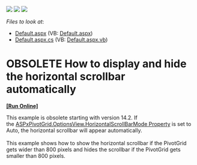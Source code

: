 <!-- default badges list -->
![](https://img.shields.io/endpoint?url=https://codecentral.devexpress.com/api/v1/VersionRange/134061640/10.1.4%2B)
[![](https://img.shields.io/badge/Open_in_DevExpress_Support_Center-FF7200?style=flat-square&logo=DevExpress&logoColor=white)](https://supportcenter.devexpress.com/ticket/details/E2298)
[![](https://img.shields.io/badge/📖_How_to_use_DevExpress_Examples-e9f6fc?style=flat-square)](https://docs.devexpress.com/GeneralInformation/403183)
<!-- default badges end -->
<!-- default file list -->
*Files to look at*:

* [Default.aspx](./CS/WebSite/Default.aspx) (VB: [Default.aspx](./VB/WebSite/Default.aspx))
* [Default.aspx.cs](./CS/WebSite/Default.aspx.cs) (VB: [Default.aspx.vb](./VB/WebSite/Default.aspx.vb))
<!-- default file list end -->
# OBSOLETE  How to display and hide the horizontal scrollbar automatically
<!-- run online -->
**[[Run Online]](https://codecentral.devexpress.com/e2298)**
<!-- run online end -->


<p>This example is obsolete starting with version 14.2. If the <a href="https://documentation.devexpress.com/#AspNet/DevExpressWebASPxPivotGridPivotGridWebOptionsView_HorizontalScrollBarModetopic">ASPxPivotGrid.OptionsView.HorizontalScrollBarMode Property</a> is set to Auto, the horizontal scrollbar will appear automatically.<br><br>This example shows how to show the horizontal scrollbar if the PivotGrid gets wider than 800 pixels and hides the scrollbar if the PivotGrid gets smaller than 800 pixels.</p>

<br/>



